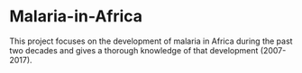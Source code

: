 # Malaria-in-Africa
This project focuses on the development of malaria in Africa during the past two decades and gives a thorough knowledge of that development (2007-2017).
